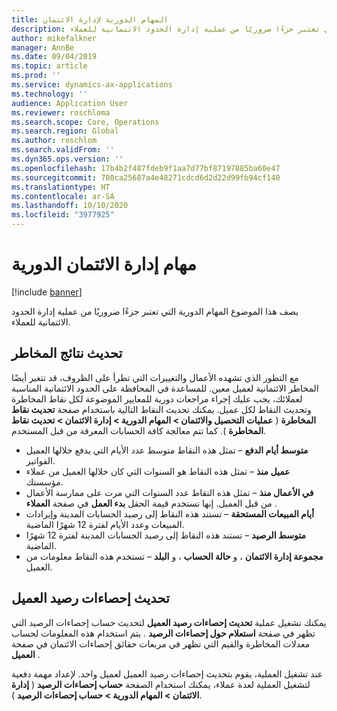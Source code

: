 ```yaml
---
title: المهام الدورية لإدارة الائتمان
description: يصف هذا الموضوع المهام الدورية التي تعتبر جزءًا ضروريًا من عملية إدارة الحدود الائتمانية للعملاء.
author: mikefalkner
manager: AnnBe
ms.date: 09/04/2019
ms.topic: article
ms.prod: ''
ms.service: dynamics-ax-applications
ms.technology: ''
audience: Application User
ms.reviewer: roschloma
ms.search.scope: Core, Operations
ms.search.region: Global
ms.author: roschlom
ms.search.validFrom: ''
ms.dyn365.ops.version: ''
ms.openlocfilehash: 17b4b2f487fdeb9f1aa7d77bf87197885ba60e47
ms.sourcegitcommit: 708ca25687a4e48271cdcd6d2d22d99fb94cf140
ms.translationtype: HT
ms.contentlocale: ar-SA
ms.lasthandoff: 10/10/2020
ms.locfileid: "3977925"
---
```

# <a name="periodic-credit-management-tasks"></a>مهام إدارة الائتمان الدورية

[!include [banner](../includes/banner.md)]

يصف هذا الموضوع المهام الدورية التي تعتبر جزءًا ضروريًا من عملية إدارة الحدود الائتمانية للعملاء.

## <a name="update-risk-scores"></a>تحديث نتائج المخاطر

مع التطور الذي تشهده الأعمال والتغييرات التي تطرأ على الظروف، قد تتغير أيضًا المخاطر الائتمانية لعميل معين. للمساعدة في المحافظة على الحدود الائتمانية المناسبة لعملائك، يجب عليك إجراء مراجعات دورية للمعايير الموضوعة لكل نقاط المخاطرة وتحديث النقاط لكل عميل. يمكنك تحديث النقاط التالية باستخدام صفحة **تحديث نقاط المخاطرة** ( **عمليات التحصيل والائتمان‬ \> المهام الدورية \> إدارة الائتمان \> تحديث نقاط المخاطرة** ). كما تتم معالجة كافة الحسابات المعرفة من قبل المستخدم.

- **متوسط أيام الدفع** – تمثل هذه النقاط متوسط عدد الأيام التي يدفع خلالها العميل الفواتير.
- **عميل منذ‬** – تمثل هذه النقاط هو السنوات التي كان خلالها العميل من عملاء مؤسستك.
- **في الأعمال منذ** – تمثل هذه النقاط عدد السنوات التي مرت على ممارسة الأعمال من قبل العميل. إنها تستخدم قيمة الحقل **بدء العمل** في صفحة **العملاء‏‎** .
- **أيام المبيعات المستحقة‬** – تستند هذه النقاط إلى رصيد الحسابات المدينة وإيرادات المبيعات وعدد الأيام لفترة 12 شهرًا الماضية.
- **متوسط الرصيد** – تستند هذه النقاط إلى رصيد الحسابات المدينة لفترة 12 شهرًا الماضية.
- **مجموعة إدارة الائتمان** ، و **حالة الحساب** ، و **البلد** – تستخدم هذه النقاط معلومات من العميل.

## <a name="update-customer-balance-statistics"></a>تحديث إحصاءات رصيد العميل

يمكنك تشغيل عملية **تحديث إحصاءات رصيد العميل‬** لتحديث حساب إحصاءات الرصيد التي تظهر في صفحة‬ **استعلام حول إحصاءات الرصيد** . يتم استخدام هذه المعلومات لحساب معدلات المخاطرة والقيم التي تظهر في مربعات حقائق إحصاءات الائتمان في صفحة **العميل** .

عند تشغيل العملية، يقوم بتحديث إحصاءات رصيد العميل لعميل واحد. لإعداد مهمة دفعية لتشغيل العملية لعدة عملاء، يمكنك استخدام الصفحة **حساب إحصاءات الرصيد** ( **إدارة الائتمان \> المهام الدورية \> حساب إحصاءات الرصيد** ).
